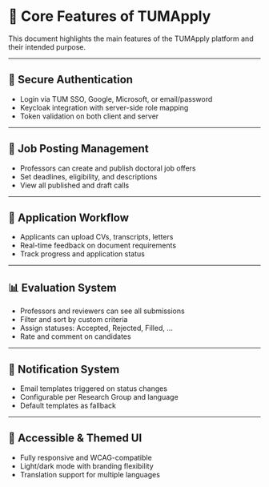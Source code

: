 # 🚀 Core Features of TUMApply

This document highlights the main features of the TUMApply platform and their intended purpose.

---

## 🔐 Secure Authentication

- Login via TUM SSO, Google, Microsoft, or email/password
- Keycloak integration with server-side role mapping
- Token validation on both client and server

---

## 📢 Job Posting Management

- Professors can create and publish doctoral job offers
- Set deadlines, eligibility, and descriptions
- View all published and draft calls

---

## 📝 Application Workflow

- Applicants can upload CVs, transcripts, letters
- Real-time feedback on document requirements
- Track progress and application status

---

## 📊 Evaluation System

- Professors and reviewers can see all submissions
- Filter and sort by custom criteria
- Assign statuses: Accepted, Rejected, Filled, ...
- Rate and comment on candidates

---

## 🔔 Notification System

- Email templates triggered on status changes
- Configurable per Research Group and language
- Default templates as fallback

---

## 🎨 Accessible & Themed UI

- Fully responsive and WCAG-compatible
- Light/dark mode with branding flexibility
- Translation support for multiple languages
